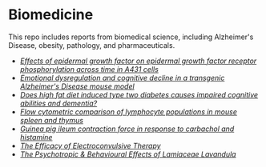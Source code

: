Biomedicine
=======

This repo includes reports from biomedical science, including Alzheimer's Disease, obesity, pathology, and pharmaceuticals.

-   [*Effects of epidermal growth factor on epidermal growth factor receptor phosphorylation across time in A431 cells*](EpidermalGF.md)
-   [*Emotional dysregulation and cognitive decline in a transgenic Alzheimer's Disease mouse model*](ratlab.md)
-   [*Does high fat diet induced type two diabetes causes impaired cognitive abilities and dementia?*](ADRat.md)
-   [*Flow cytometric comparison of lymphocyte populations in mouse spleen and thymus*](FlowCytometry.md)
-   [*Guinea pig ileum contraction force in response to carbachol and histamine*](pigileum.md)
-   [*The Efficacy of Electroconvulsive Therapy*](ect.md)
-   [*The Psychotropic & Behavioural Effects of Lamiaceae Lavandula*](LamiaceaeLavandula.md)
